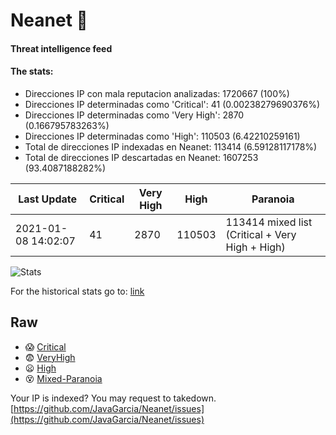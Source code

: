 # Neanet :hocho:
#### Threat intelligence feed
#### The stats:

- Direcciones IP con mala reputacion analizadas: 1720667 (100%)
- Direcciones IP determinadas como 'Critical':  41 (0.00238279690376%)
- Direcciones IP determinadas como 'Very High':  2870 (0.166795783263%)
- Direcciones IP determinadas como 'High':  110503 (6.42210259161)
- Total de direcciones IP indexadas en Neanet:  113414 (6.59128117178%)
- Total de direcciones IP descartadas en Neanet:  1607253 (93.4087188282%)

| Last Update | Critical | Very High | High | Paranoia |
| --- | --- | --- | --- | --- |
| 2021-01-08 14:02:07 | 41 | 2870 | 110503 | 113414 mixed list (Critical + Very High + High)|

![Stats](https://docs.google.com/spreadsheets/d/e/2PACX-1vSnaNMIXVabIpDJjufMlzH7poXnshF3mgd8Is1g9ytUEzVsP5my4Trn8f-xkoLLQ38xpL3HtmUexLo6/pubchart?oid=501124687&format=image)

For the historical stats go to: [link](/stats.csv)
## Raw
- :scream: [Critical](https://raw.githubusercontent.com/JavaGarcia/Neanet/master/blacklists/neanet_critical.txt)
- :fearful: [VeryHigh](https://raw.githubusercontent.com/JavaGarcia/Neanet/master/blacklists/neanet_veryHigh.txtt)
- :frowning: [High](https://raw.githubusercontent.com/JavaGarcia/Neanet/master/blacklists/neanet_high.txt)
- :dizzy_face: [Mixed-Paranoia](https://raw.githubusercontent.com/JavaGarcia/Neanet/master/blacklists/neanet_all.txt)


Your IP is indexed? You may request to takedown. [https://github.com/JavaGarcia/Neanet/issues](https://github.com/JavaGarcia/Neanet/issues)




















































































































































































































































































































































































































































































































































































































































































































































































































































































































































































































































































































































































































































































































































































































































































































































































































































































































































































































































































































































































































































































































































































































































































































































































































































































































































































































































































































































































































































































































































































































































































































































































































































































































































































































































































